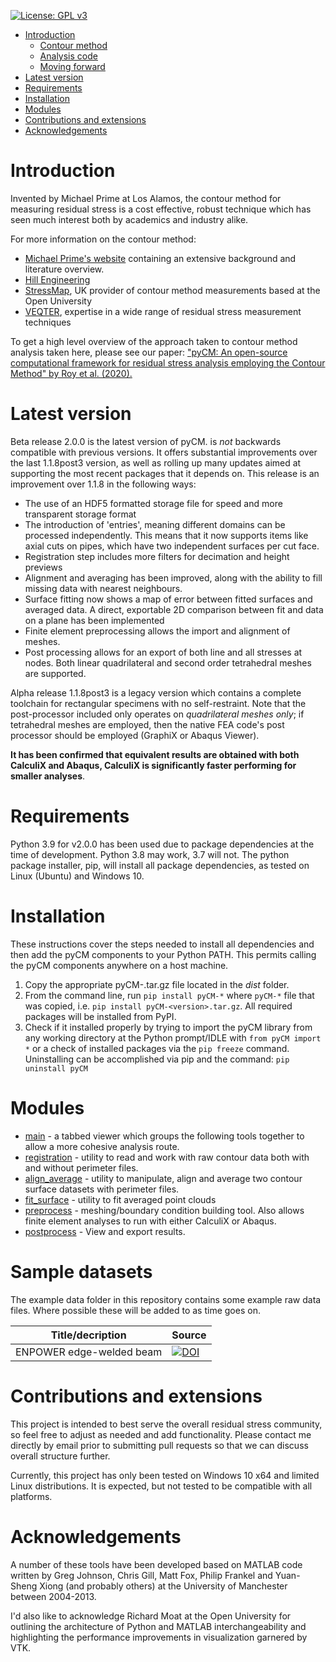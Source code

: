 [![License: GPL v3](https://img.shields.io/badge/License-GPL%20v3-blue.svg)](http://www.gnu.org/licenses/gpl-3.0) 

- [Introduction](#introduction)
  * [Contour method](#contour-method)
  * [Analysis code](#analysis-code)
  * [Moving forward](#moving-forward)
- [Latest version](#latest-version)
- [Requirements](#requirements)
- [Installation](#installation)
- [Modules](#modules)
- [Contributions and extensions](#contributions-and-extensions)
- [Acknowledgements](#acknowledgements)

# Introduction
Invented by Michael Prime at Los Alamos, the contour method for measuring residual stress is a cost effective, robust technique which has seen much interest both by academics and industry alike.

For more information on the contour method:
* [Michael Prime's website](http://www.lanl.gov/contour/) containing an extensive background and literature overview. 
* [Hill Engineering](http://hill-engineering.com/contour-method/)
* [StressMap](http://www.stressmap.co.uk), UK provider of contour method measurements based at the Open University 
* [VEQTER](http://www.veqter.co.uk/residual-stress-measurement/contour), expertise in a wide range of residual stress measurement techniques 

To get a high level overview of the approach taken to contour method analysis taken here, please see our paper:
["pyCM: An open-source computational framework for residual stress analysis employing the Contour Method" by Roy et al. (2020).](https://www.sciencedirect.com/science/article/pii/S2352711019303668)

# Latest version
Beta release 2.0.0 is the latest version of pyCM. is *not* backwards compatible with previous versions. It offers substantial improvements over the last 1.1.8post3 version, as well as rolling up many updates aimed at supporting the most recent packages that it depends on. This release is an improvement over 1.1.8 in the following ways:
* The use of an HDF5 formatted storage file for speed and more transparent storage format
* The introduction of 'entries', meaning different domains can be processed independently. This means that it now supports items like axial cuts on pipes, which have two independent surfaces per cut face.
* Registration step includes more filters for decimation and height previews
* Alignment and averaging has been improved, along with the ability to fill missing data with nearest neighbours.
* Surface fitting now shows a map of error between fitted surfaces and averaged data. A direct, exportable 2D comparison between fit and data on a plane has been implemented
* Finite element preprocessing allows the import and alignment of meshes.
* Post processing allows for an export of both line and all stresses at nodes. Both linear quadrilateral and second order tetrahedral meshes are supported.

Alpha release 1.1.8post3 is a legacy version which contains a complete toolchain for rectangular specimens with no self-restraint. Note that the post-processor included only operates on *quadrilateral meshes only*; if tetrahedral meshes are employed, then the native FEA code's post processor should be employed (GraphiX or Abaqus Viewer).

**It has been confirmed that equivalent results are obtained with both CalculiX and Abaqus, CalculiX is significantly faster performing for smaller analyses**.

# Requirements
Python 3.9 for v2.0.0 has been used due to package dependencies at the time of development. Python 3.8 may work, 3.7 will not. The python package installer, pip, will install all package dependencies, as tested on Linux (Ubuntu) and Windows 10.

# Installation

These instructions cover the steps needed to install all dependencies and then add the pyCM components to your Python PATH. This permits calling the pyCM components anywhere on a host machine.

1. Copy the appropriate pyCM-<version>.tar.gz file located in the *dist* folder.
2. From the command line, run `pip install pyCM-*` where `pyCM-*` file that was copied, i.e. `pip install pyCM-<version>.tar.gz`. All required packages will be installed from PyPI.
3. Check if it installed properly by trying to import the pyCM library from any working directory at the Python prompt/IDLE with `from pyCM import *` or a check of installed packages via the `pip freeze` command. Uninstalling can be accomplished via pip and the command: `pip uninstall pyCM`

# Modules

* [main](doc/mainREADME.md) - a tabbed viewer which groups the following tools together to allow a more cohesive analysis route.
* [registration](doc/registrationREADME.md) - utility to read and work with raw contour data both with and without perimeter files.
* [align_average](doc/align_averageREADME.md) - utility to manipulate, align and average two contour surface datasets with perimeter files.
* [fit_surface](doc/fit_surfaceREADME.md) - utility to fit averaged point clouds
* [preprocess](doc/preprocessREADME.md) - meshing/boundary condition building tool. Also allows finite element analyses to run with either CalculiX or Abaqus.
* [postprocess](doc/postprocessREADME.md) - View and export results.

# Sample datasets
The example data folder in this repository contains some example raw data files. Where possible these will be added to as time goes on.

Title/decription|Source
---  |---
ENPOWER edge-welded beam | [![DOI](https://zenodo.org/badge/DOI/10.5281/zenodo.3373916.svg)](https://doi.org/10.5281/zenodo.3373916)

# Contributions and extensions
This project is intended to best serve the overall residual stress community, so feel free to adjust as needed and add functionality. Please contact me directly by email prior to submitting pull requests so that we can discuss overall structure further.

Currently, this project has only been tested on Windows 10 x64 and limited Linux distributions. It is expected, but not tested to be compatible with all platforms.

# Acknowledgements
A number of these tools have been developed based on MATLAB code written by Greg Johnson, Chris Gill, Matt Fox, Philip Frankel and Yuan-Sheng Xiong (and probably others) at the University of Manchester between 2004-2013.

I'd also like to acknowledge Richard Moat at the Open University for outlining the architecture of Python and MATLAB interchangeability and highlighting the performance improvements in visualization garnered by VTK.